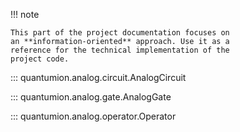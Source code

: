 
!!! note

    This part of the project documentation focuses on
    an **information-oriented** approach. Use it as a
    reference for the technical implementation of the
    project code.


::: quantumion.analog.circuit.AnalogCircuit

::: quantumion.analog.gate.AnalogGate

::: quantumion.analog.operator.Operator
